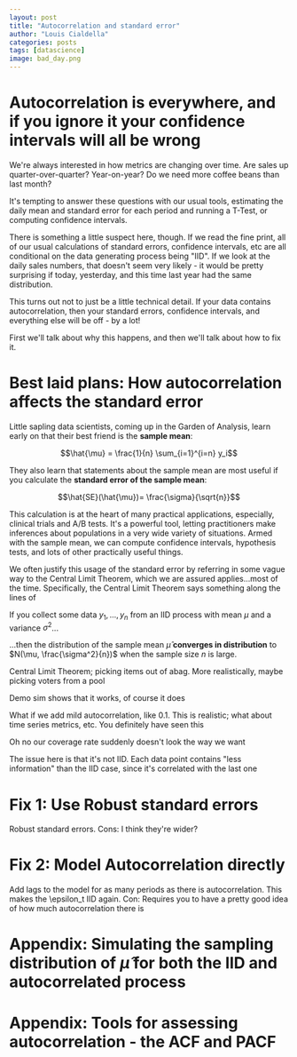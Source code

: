 ```yaml
---
layout: post
title: "Autocorrelation and standard error"
author: "Louis Cialdella"
categories: posts
tags: [datascience]
image: bad_day.png
---
```


# Autocorrelation is everywhere, and if you ignore it your confidence intervals will all be wrong

We're always interested in how metrics are changing over time. Are sales up quarter-over-quarter? Year-on-year? Do we need more coffee beans than last month?

It's tempting to answer these questions with our usual tools, estimating the daily mean and standard error for each period and running a T-Test, or computing confidence intervals.

There is something a little suspect here, though. If we read the fine print, all of our usual calculations of standard errors, confidence intervals, etc are all conditional on the data generating process being "IID". If we look at the daily sales numbers, that doesn't seem very likely - it would be pretty surprising if today, yesterday, and this time last year had the same distribution.

This turns out not to just be a little technical detail. If your data contains autocorrelation, then your standard errors, confidence intervals, and everything else will be off - by a lot!

First we'll talk about why this happens, and then we'll talk about how to fix it.

# Best laid plans: How autocorrelation affects the standard error

Little sapling data scientists, coming up in the Garden of Analysis, learn early on that their best friend is the **sample mean**:

$$\hat{\mu} = \frac{1}{n} \sum_{i=1}^{i=n} y_i$$

They also learn that statements about the sample mean are most useful if you calculate the **standard error of the sample mean**:

$$\hat{SE}(\hat{\mu})= \frac{\sigma}{\sqrt{n}}$$

This calculation is at the heart of many practical applications, especially, clinical trials and A/B tests. It's a powerful tool, letting practitioners make inferences about populations in a very wide variety of situations. Armed with the sample mean, we can compute confidence intervals, hypothesis tests, and lots of other practically useful things.

We often justify this usage of the standard error by referring in some vague way to the Central Limit Theorem, which we are assured applies...most of the time. Specifically, the Central Limit Theorem says something along the lines of

If you collect some data $y_1, ..., y_n$ from an IID process with mean $\mu$ and a variance $\sigma^2$...

...then the distribution of the sample mean $\hat{\mu}$ **converges in distribution** to $N(\mu, \frac{\sigma^2}{n})$ when the sample size $n$ is large.

Central Limit Theorem; picking items out of abag. More realistically, maybe picking voters from a pool

Demo sim shows that it works, of course it does

What if we add mild autocorrelation, like 0.1. This is realistic; what about time series metrics, etc. You definitely have seen this

Oh no our coverage rate suddenly doesn't look the way we want

The issue here is that it's not IID. Each data point contains "less information" than the IID case, since it's correlated with the last one

# Fix 1: Use Robust standard errors

Robust standard errors. Cons: I think they're wider?

# Fix 2: Model Autocorrelation directly

Add lags to the model for as many periods as there is autocorrelation. This makes the \epsilon_t IID again. Con: Requires you to have a pretty good idea of how much autocorrelation there is

# Appendix: Simulating the sampling distribution of $\hat{\mu}$ for both the IID and autocorrelated process

# Appendix: Tools for assessing autocorrelation - the ACF and PACF

